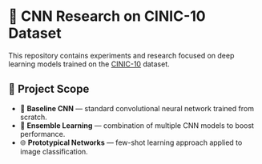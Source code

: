 # 🧠 CNN Research on CINIC-10 Dataset

This repository contains experiments and research focused on deep learning models trained on the [CINIC-10](https://github.com/BayesWatch/cinic-10) dataset.

## 🧪 Project Scope

- 🧱 **Baseline CNN** — standard convolutional neural network trained from scratch.
- 🤝 **Ensemble Learning** — combination of multiple CNN models to boost performance.
- 🌐 **Prototypical Networks** — few-shot learning approach applied to image classification.

